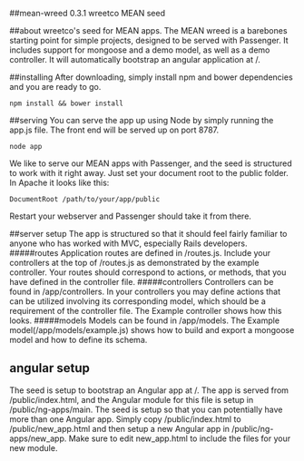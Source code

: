 ##mean-wreed 0.3.1
wreetco MEAN seed

##about
wreetco's seed for MEAN apps. The MEAN wreed is a barebones starting point for simple projects, designed 
to be served with Passenger. It includes support for mongoose and a demo model, as well as a demo 
controller. It will automatically bootstrap an angular application at /.

##installing
After downloading, simply install npm and bower dependencies and you are ready to go. 

`npm install && bower install`

##serving
You can serve the app up using Node by simply running the app.js file.  The front end will be served up on port 8787.

`node app`

We like to serve our MEAN apps with Passenger, and the seed is structured to work with it right away. Just set your document root to the public folder. In Apache it looks like this:

`DocumentRoot /path/to/your/app/public`

Restart your webserver and Passenger should take it from there. 

##server setup
The app is structured so that it should feel fairly familiar to anyone who has worked with MVC, especially Rails developers. 
#####routes
Application routes are defined in /routes.js. 
Include your controllers at the top of /routes.js as demonstrated by the example controller. Your routes should correspond to actions, or methods, that you have defined in the controller file. 
#####controllers
Controllers can be found in /app/controllers. In your controllers you may define actions that can be utilized involving its corresponding model, which should be a requirement of the controller file. The Example controller shows how this looks. 
#####models
Models can be found in /app/models. The Example model(/app/models/example.js) shows how to build and export a mongoose model and how to define its schema. 

## angular setup
The seed is setup to bootstrap an Angular app at /. The app is served from /public/index.html, and the Angular module for this file is setup in /public/ng-apps/main. The seed is setup so that you can potentially have more than one Angular app. Simply copy /public/index.html to /public/new_app.html and then setup a new Angular app in /public/ng-apps/new_app. Make sure to edit new_app.html to include the files for your new module. 



